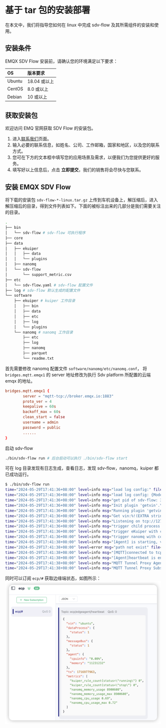 # 基于 tar 包的安装部署

在本文中，我们将指导您如何在 linux 中完成 sdv-flow 及其所需组件的安装和使用。

## 安装条件

EMQX SDV Flow 安装前，请确认您的环境满足以下要求：

| OS             | 版本要求       |
| :------------- | :-------------|
| Ubuntu         | 18.04 或以上   |
| CentOS         | 8.0 或以上     |
| Debian         | 10 或以上      |

## 获取安装包

欢迎访问 EMQ 官网获取 SDV Flow 的安装包。

1. 进入[联系我们](https://www.emqx.com/zh/contact?product=emqx-ecp)页面。
2. 输入必要的联系信息，如姓名、公司、工作邮箱，国家和地区，以及您的联系方式。
3. 您可在下方的文本框中填写您的应用场景及需求，以便我们为您提供更好的服务。
4. 填写好以上信息后，点击 **立即提交**，我们的销售将会尽快与您联系。

## 安装 EMQX SDV Flow

将下载的安装包 `sdv-flow-*-linux.tar.gz` 上传到车机设备上，解压缩后，进入解压缩后的目录，得到文件列表如下。下面的被标注出来的几部分是我们需要关注的目录。

```bash
.
├── bin
│   └── sdv-flow # sdv-flow 可执行程序
├── core
├── data
│   ├── ekuiper
│   │   ├── data
│   │   └── plugins
│   ├── nanomq
│   └── sdv-flow
│       └── support_metric.csv
├── etc
│   └── sdv-flow.yaml # sdv-flow 配置文件
├── log # sdv-flow 默认生成的配置文件
└── software
    ├── ekuiper # kuiper 工作目录
    │   ├── bin
    │   ├── data
    │   ├── etc
    │   ├── log
    │   └── plugins
    └── nanomq # nanomq 工作目录
        ├── etc
        ├── log
        ├── nanomq
        ├── parquet
        └── readme.txt
```

首先需要修改 nanomq 配置文件 `software/nanomq/etc/nanomq.conf`， 将 `bridges.mqtt.emqx1` 的 server 地址修改为执行 Sdv platform 所配置的云端 emqx 的地址。
```conf
bridges.mqtt.emqx1 {
        server = "mqtt-tcp://broker.emqx.io:1883"
        proto_ver = 4
        keepalive = 60s
        backoff_max = 60s
        clean_start = false
        username = admin
        password = public
        ......
}
```

启动 sdv-flow
```bash
./bin/sdv-flow run # 后台启动可以执行 ./bin/sdv-flow start

```
可在 log 目录发现有日志生成，查看日志，发现 sdv-flow，nanomq，kuiper 都已成功运行。
```bash
$ ./bin/sdv-flow run
time="2024-05-29T17:41:36+08:00" level=info msg="load log config:" file="run/sdv-flow.go:72" func=sdv-flow/run.Run
time="2024-05-29T17:41:36+08:00" level=info msg="load log config: {Mode:console Level:info File:log/sdv-flow.log MaxSize:20 MaxBackups:5 ListenAddr: Syslog:{Enable:false Priority: Netword: RemoteAddr: Tag:}}" file="run/sdv-flow.go:76" func=sdv-flow/run.Run
time="2024-05-29T17:41:36+08:00" level=info msg="get pid of sdv-flow: 3306071" file="run/sdv-flow.go:95" func=sdv-flow/run.Run
time="2024-05-29T17:41:36+08:00" level=info msg="Init plugin 'getvin'.\n" file="getvin/getvin.go:79" func="plugins/getvin.(*PluginGetvin).Init"
time="2024-05-29T17:41:36+08:00" level=info msg="Running plugin 'getvin'.\n" file="getvin/getvin.go:88" func="plugins/getvin.(*PluginGetvin).Run"
time="2024-05-29T17:41:36+08:00" level=info msg="Get vin:%!(EXTRA string=ubuntu)" file="getvin/getvin.go:111" func="plugins/getvin.(*PluginGetvin).Run"
time="2024-05-29T17:41:36+08:00" level=info msg="Listening on tcp://127.0.0.1:40899\n" file="getvin/getvin.go:50" func=plugins/getvin.vinServer
time="2024-05-29T17:41:36+08:00" level=info msg="trigger child process with manage: true" file="run/sdv-flow.go:110" func=sdv-flow/run.Run
time="2024-05-29T17:41:36+08:00" level=info msg="trigger eKuiper with command: GOTRACEBACK=crash KUIPER__BASIC__SYSLOG__ENABLE=true KUIPER__BASIC__SYSLOG__LEVEL=debug KUIPER__BASIC__SYSLOG__NETWORK=udp4 KUIPER__BASIC__SYSLOG__address=localhost:10514  KUIPER__BASIC__RESTIP=127.0.0.1 KUIPER__BASIC__PROMETHEUS=true KUIPER__BASIC__PROMETHEUSPORT=9081 /home/ubuntu/workspace/test/sdv-flow-0.9.0-beta.3-linux-arm64/software/ekuiper/bin/kuiperd -loadFileType absolute -etc /home/ubuntu/workspace/test/sdv-flow-0.9.0-beta.3-linux-arm64/software/ekuiper/etc -data /home/ubuntu/workspace/test/sdv-flow-0.9.0-beta.3-linux-arm64/data/ekuiper/data -log /home/ubuntu/workspace/test/sdv-flow-0.9.0-beta.3-linux-arm64/software/ekuiper/log -plugins /home/ubuntu/workspace/test/sdv-flow-0.9.0-beta.3-linux-arm64/data/ekuiper/plugins\n" file="process_control/process.go:73" func=internal/process_control.get_ekuiper_Process
time="2024-05-29T17:41:36+08:00" level=info msg="trigger nanomq with command: rm -f /tmp/nanomq/nanomq.pid && cd /home/ubuntu/workspace/test/sdv-flow-0.9.0-beta.3-linux-arm64/software/nanomq/ &&NANOMQ_VIN=ubuntu ./nanomq start --conf ./etc/nanomq.conf\n\n" file="process_control/process.go:85" func=internal/process_control.get_nanomq_Process
time="2024-05-29T17:41:38+08:00" level=info msg="[Agent] is starting, vin: ubuntu" file="agent/init.go:18" func=sdv-flow/agent.Init
time="2024-05-29T17:41:38+08:00" level=error msg="path not exist" file="agent/clean_parquet.go:17" func=sdv-flow/agent.CleanParquetFile
time="2024-05-29T17:41:38+08:00" level=info msg="[MQTT]connected to tcp://127.0.0.1:1883" file="agent/mqtt.go:70" func=sdv-flow/agent.onMQTTConnected
time="2024-05-29T17:41:38+08:00" level=info msg="[Agent]heartbeat is enabled ,interval 15" file="agent/init.go:66" func=sdv-flow/agent.Init
time="2024-05-29T17:41:38+08:00" level=info msg="MQTT Tunnel Proxy Agent connected to tcp://127.0.0.1:1883" file="mqtt/proxy.go:88" func=ecp-tunnel/mqtt.SubTunnelTopic
time="2024-05-29T17:41:38+08:00" level=info msg="MQTT Tunnel Proxy Subscribed topic agent/ubuntu/proxy/request/+" file="mqtt/proxy.go:116" func=ecp-tunnel/mqtt.SubTunnelTopic.func1
```
同时可以订阅 `ecp/#` 获取边缘端状态，如图所示：![](_assets/sdv-flow-heartbeat.png)